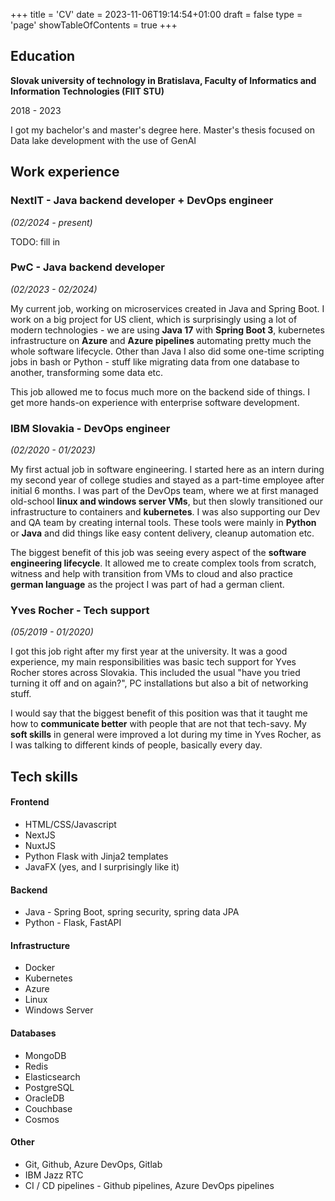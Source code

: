 +++
title = 'CV'
date = 2023-11-06T19:14:54+01:00
draft = false
type = 'page'
showTableOfContents = true
+++

## Education
**Slovak university of technology in Bratislava, Faculty of Informatics and Information Technologies (FIIT STU)**

2018 - 2023

I got my bachelor's and master's degree here. Master's thesis focused on Data lake development with the use of GenAI

## Work experience

### NextIT - Java backend developer + DevOps engineer

*(02/2024 - present)*

TODO: fill in

### PwC - Java backend developer

*(02/2023 - 02/2024)*

My current job, working on microservices created in Java and Spring Boot. I work on a big project for US client, which is surprisingly using a lot of modern technologies - we are using **Java 17** with **Spring Boot 3**, kubernetes infrastructure on **Azure** and **Azure pipelines** automating pretty much the whole software lifecycle. Other than Java I also did some one-time scripting jobs in bash or Python - stuff like migrating data from one database to another, transforming some data etc.

This job allowed me to focus much more on the backend side of things. I get more hands-on experience with enterprise software development.

### IBM Slovakia - DevOps engineer

*(02/2020 - 01/2023)*

My first actual job in software engineering. I started here as an intern during my second year of college studies and stayed as a part-time employee after initial 6 months. I was part of the DevOps team, where we at first managed old-school **linux and windows server VMs**, but then slowly transitioned our infrastructure to containers and **kubernetes**. I was also supporting our Dev and QA team by creating internal tools. These tools were mainly in **Python** or **Java** and did things like easy content delivery, cleanup automation etc.

The biggest benefit of this job was seeing every aspect of the **software engineering lifecycle**. It allowed me to create complex tools from scratch, witness and help with transition from VMs to cloud and also practice **german language** as the project I was part of had a german client.

### Yves Rocher - Tech support

*(05/2019 - 01/2020)*

I got this job right after my first year at the university. It was a good experience, my main responsibilities was basic tech support for Yves Rocher stores across Slovakia. This included the usual "have you tried turning it off and on again?", PC installations but also a bit of networking stuff.

I would say that the biggest benefit of this position was that it taught me how to **communicate better** with people that are not that tech-savy. My **soft skills** in general were improved a lot during my time in Yves Rocher, as I was talking to different kinds of people, basically every day.


## Tech skills

#### Frontend
* HTML/CSS/Javascript
* NextJS
* NuxtJS
* Python Flask with Jinja2 templates
* JavaFX (yes, and I surprisingly like it)


#### Backend
* Java - Spring Boot, spring security, spring data JPA
* Python - Flask, FastAPI

#### Infrastructure
* Docker
* Kubernetes
* Azure
* Linux
* Windows Server

#### Databases
* MongoDB
* Redis
* Elasticsearch
* PostgreSQL
* OracleDB
* Couchbase
* Cosmos

#### Other
* Git, Github, Azure DevOps, Gitlab
* IBM Jazz RTC
* CI / CD pipelines - Github pipelines, Azure DevOps pipelines


